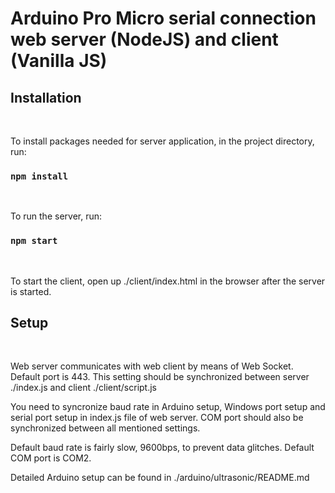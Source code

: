 # Arduino Pro Micro serial connection web server (NodeJS) and client (Vanilla JS)

## Installation

<br>

To install packages needed for server application, in the project directory, run:

### `npm install`

<br>

To run the server, run:

### `npm start`

<br>

To start the client, open up ./client/index.html in the browser after the server is started.

## Setup

<br>

Web server communicates with web client by means of Web Socket. Default port is 443. This setting should be synchronized between server ./index.js and client ./client/script.js

You need to syncronize baud rate in Arduino setup, Windows port setup and serial port setup in index.js file of web server. COM port should also be synchronized between all mentioned settings.

Default baud rate is fairly slow, 9600bps, to prevent data glitches. Default COM port is COM2.

Detailed Arduino setup can be found in ./arduino/ultrasonic/README.md